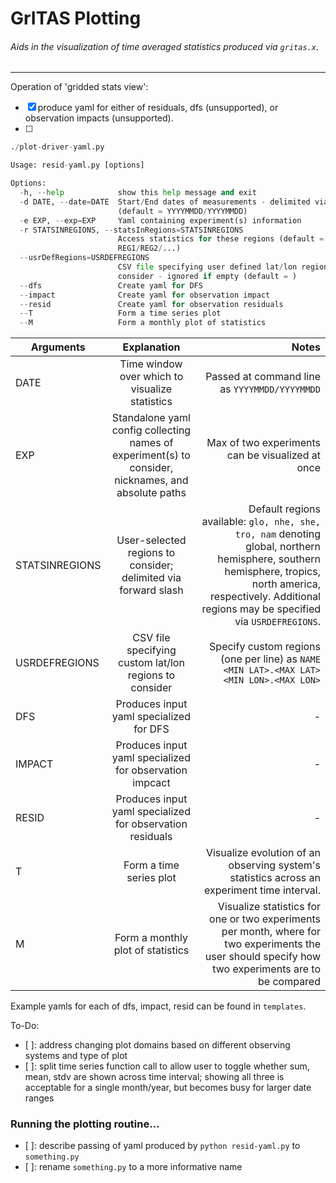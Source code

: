# GrITAS Plotting
###### Aids in the visualization of time averaged statistics produced via `gritas.x`.<br>
---

Operation of 'gridded stats view':
- [x] produce yaml for either of residuals, dfs (unsupported), or observation impacts (unsupported).
- [ ] 


```python
./plot-driver-yaml.py

Usage: resid-yaml.py [options]

Options:
  -h, --help            show this help message and exit
  -d DATE, --date=DATE  Start/End dates of measurements - delimited via "/"
                        (default = YYYYMMDD/YYYYMMDD)
  -e EXP, --exp=EXP     Yaml containing experiment(s) information
  -r STATSINREGIONS, --statsInRegions=STATSINREGIONS
                        Access statistics for these regions (default =
                        REG1/REG2/...)
  --usrDefRegions=USRDEFREGIONS
                        CSV file specifying user defined lat/lon regions to
                        consider - ignored if empty (default = )
  --dfs                 Create yaml for DFS
  --impact              Create yaml for observation impact
  --resid               Create yaml for observation residuals
  --T                   Form a time series plot
  --M                   Form a monthly plot of statistics
```
| Arguments        | Explanation   | Notes  |
| ---------------- |:-------------:| -----:|
| DATE   | Time window over which to visualize statistics | Passed at command line as ```YYYYMMDD/YYYYMMDD``` |
| EXP | Standalone yaml config collecting names of experiment(s) to consider, nicknames, and absolute paths | Max of two experiments can be visualized at once |
| STATSINREGIONS | User-selected regions to consider; delimited via forward slash | Default regions available: `glo, nhe, she, tro, nam` denoting global, northern hemisphere, southern hemisphere, tropics, north america, respectively. Additional regions may be specified via `USRDEFREGIONS`. |
| USRDEFREGIONS | CSV file specifying custom lat/lon regions to consider | Specify custom regions (one per line) as ```NAME <MIN LAT>.<MAX LAT> <MIN LON>.<MAX LON>``` |
| DFS | Produces input yaml specialized for DFS | - |
| IMPACT | Produces input yaml specialized for observation impcact | - |
| RESID | Produces input yaml specialized for observation residuals | - |
| T | Form a time series plot | Visualize evolution of an observing system's statistics across an experiment time interval. |
| M | Form a monthly plot of statistics | Visualize statistics for one or two experiments per month, where for two experiments the user should specify how two experiments are to be compared |

Example yamls for each of dfs, impact, resid can be found in `templates`.

To-Do:
- [ ]: address changing plot domains based on different observing systems and type of plot
- [ ]: split time series function call to allow user to toggle whether sum, mean, stdv are shown across time interval; showing all three is acceptable for a single month/year, but becomes busy for larger date ranges


### Running the plotting routine...
- [ ]: describe passing of yaml produced by ```python resid-yaml.py``` to `something.py`
- [ ]: rename `something.py` to a more informative name


